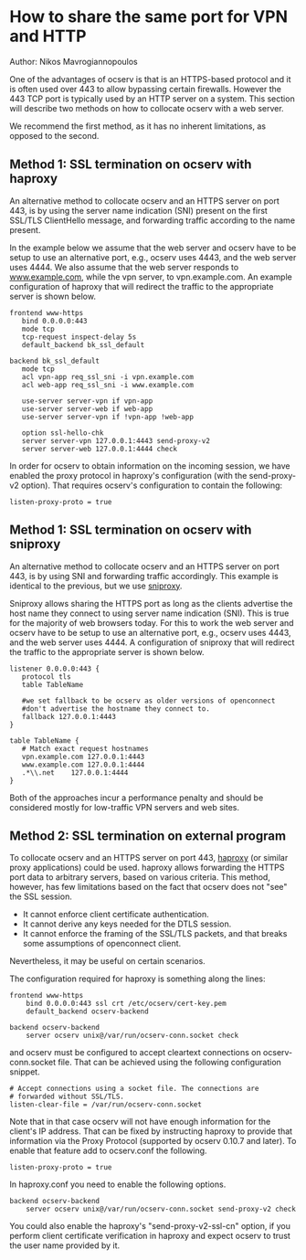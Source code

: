 # How to share the same port for VPN and HTTP

Author: Nikos Mavrogiannopoulos

One of the advantages of ocserv is that is an HTTPS-based protocol
and it is often used over 443 to allow bypassing certain firewalls.
However the 443 TCP port is typically used by an HTTP server
on a system. This section will describe two methods on how to collocate
ocserv with a web server.

We recommend the first method, as it has no inherent limitations, as
opposed to the second.

## Method 1: SSL termination on ocserv with haproxy

An alternative method to collocate ocserv and an HTTPS server on port 443,
is by using the server name indication (SNI) present on the first SSL/TLS
ClientHello message, and forwarding traffic according to the name present.

In the example below we assume that the web server and ocserv have to be setup
to use an alternative port, e.g., ocserv uses 4443, and the web server uses
4444. We also assume that the web server responds to www.example.com, while
the vpn server, to vpn.example.com. An example configuration of haproxy that
will redirect the traffic to the appropriate server is shown below.

```
frontend www-https
   bind 0.0.0.0:443
   mode tcp
   tcp-request inspect-delay 5s
   default_backend bk_ssl_default

backend bk_ssl_default
   mode tcp
   acl vpn-app req_ssl_sni -i vpn.example.com
   acl web-app req_ssl_sni -i www.example.com

   use-server server-vpn if vpn-app
   use-server server-web if web-app
   use-server server-vpn if !vpn-app !web-app

   option ssl-hello-chk
   server server-vpn 127.0.0.1:4443 send-proxy-v2
   server server-web 127.0.0.1:4444 check
```

In order for ocserv to obtain information on the incoming session,
we have enabled the proxy protocol in haproxy's configuration (with
the send-proxy-v2 option). That requires ocserv's configuration to contain
the following:

```
listen-proxy-proto = true
```


## Method 1: SSL termination on ocserv with sniproxy

An alternative method to collocate ocserv and an HTTPS server on port 443,
is by using SNI and forwarding traffic accordingly. This example is
identical to the previous, but we use [sniproxy](https://github.com/dlundquist/sniproxy).

Sniproxy allows sharing the HTTPS port as long as the clients advertise
the host name they connect to using server name indication (SNI). This
is true for the majority of web browsers today. For this to work the web
server and ocserv have to be setup to use an alternative port, e.g.,
ocserv uses 4443, and the web server uses 4444. A configuration of sniproxy
that will redirect the traffic to the appropriate server is shown below.

``` 
listener 0.0.0.0:443 {
   protocol tls
   table TableName

   #we set fallback to be ocserv as older versions of openconnect 
   #don't advertise the hostname they connect to.
   fallback 127.0.0.1:4443
}

table TableName {
   # Match exact request hostnames
   vpn.example.com 127.0.0.1:4443
   www.example.com 127.0.0.1:4444
   .*\\.net    127.0.0.1:4444
}
```

Both of the approaches incur a performance penalty and should be considered
mostly for low-traffic VPN servers and web sites.

## Method 2: SSL termination on external program

To collocate ocserv and an HTTPS server on port 443, 
[haproxy](http://www.haproxy.org/) (or similar proxy applications) could
be used. haproxy allows forwarding the HTTPS port data to arbitrary servers,
based on various criteria. This method, however, has few limitations based
on the fact that ocserv does not "see" the SSL session.
 * It cannot enforce client certificate authentication.
 * It cannot derive any keys needed for the DTLS session.
 * It cannot enforce the framing of the SSL/TLS packets, and that
   breaks some assumptions of openconnect client.

Nevertheless, it may be useful on certain scenarios.

The configuration required for haproxy is something along the lines:
```
frontend www-https
    bind 0.0.0.0:443 ssl crt /etc/ocserv/cert-key.pem
    default_backend ocserv-backend

backend ocserv-backend
    server ocserv unix@/var/run/ocserv-conn.socket check
```

and ocserv must be configured to accept cleartext connections on
ocserv-conn.socket file. That can be achieved using the following
configuration snippet.

```
# Accept connections using a socket file. The connections are
# forwarded without SSL/TLS.
listen-clear-file = /var/run/ocserv-conn.socket
```

Note that in that case ocserv will not have enough information
for the client's IP address. That can be fixed by instructing
haproxy to provide that information via the Proxy Protocol (supported
by ocserv 0.10.7 and later). To enable that feature add to ocserv.conf
the following.

```
listen-proxy-proto = true
```

In haproxy.conf you need to enable the following options.
```
backend ocserv-backend
    server ocserv unix@/var/run/ocserv-conn.socket send-proxy-v2 check
```

You could also enable the haproxy's "send-proxy-v2-ssl-cn" option, if
you perform client certificate verification in haproxy and expect
ocserv to trust the user name provided by it.


